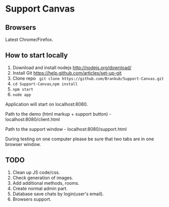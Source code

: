 Support Canvas
==============

## Browsers

Latest Chrome/Firefox.

## How to start locally

1. Download and install nodejs http://nodejs.org/download/
2. Install Git https://help.github.com/articles/set-up-git
3. Clone repo ``` git clone https://github.com/Brankub/Support-Canvas.git```
4. ```cd Support-Canvas```,```npm install```
5. ```npm start```
6. ```node app```

Application will start on localhost:8080. 

Path to the demo (html markup + support button) - localhost:8080/client.html

Path to the support window - localhost:8080/support.html

During testing on one computer please be sure that two tabs are in one browser window.


## TODO
1. Clean up JS code/css. 
2. Check generation of images.
3. Add additional methods, rooms.
4. Create normal admin part.
5. Database save chats by login(user's email).
6. Browsers support.
